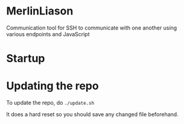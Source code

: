 # MerlinLiason
Communication tool for SSH to communicate with one another using various endpoints and JavaScript

# Startup

# Updating the repo

To update the repo, do `./update.sh`

It does a hard reset so you should save any changed file beforehand.